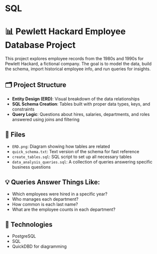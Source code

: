 # SQL
# 📊 Pewlett Hackard Employee Database Project

This project explores employee records from the 1980s and 1990s for Pewlett Hackard, a fictional company. The goal is to model the data, build the schema, import historical employee info, and run queries for insights.

## 🗂 Project Structure

- **Entity Design (ERD)**: Visual breakdown of the data relationships
- **SQL Schema Creation**: Tables built with proper data types, keys, and constraints
- **Query Logic**: Questions about hires, salaries, departments, and roles answered using joins and filtering

## 📁 Files

- `ERD.png`: Diagram showing how tables are related
- `quick_schema.txt`: Text version of the schema for fast reference
- `create_tables.sql`: SQL script to set up all necessary tables
- `data_analysis_queries.sql`: A collection of queries answering specific business questions

## 💡 Queries Answer Things Like:

- Which employees were hired in a specific year?
- Who manages each department?
- How common is each last name?
- What are the employee counts in each department?

## 🚀 Technologies

- PostgreSQL
- SQL
- QuickDBD for diagramming
